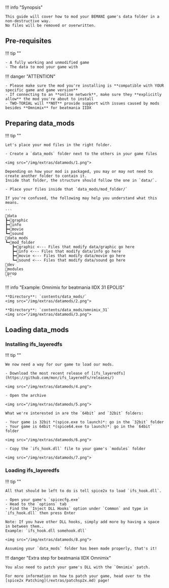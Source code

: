 !!! info "Synopsis"

	This guide will cover how to mod your BEMANI game's data folder in a non-destructive way.  
	No files will be removed or overwritten.

## Pre-requisites

!!! tip ""

	- A fully working and unmodified game
	- The data to mod your game with

!!! danger "ATTENTION"

	- Please make sure the mod you're installing is **compatible with YOUR specific game and game version**
	- If connecting to an **online network**, make sure they **explicitly allow** the mod you're about to install
	- TWO-TORIAL will **NOT** provide support with issues caused by mods besides **Omnimix** for beatmania IIDX

## Preparing data_mods

!!! tip ""

	Let's place your mod files in the right folder.

	- Create a `data_mods` folder next to the others in your game files

	<img src="/img/extras/datamods/1.png">

	Depending on how your mod is packaged, you may or may not need to create another folder to contain it.  
	Inside that folder, the structure should follow the one in `data/`.

	- Place your files inside that `data_mods/mod_folder/`

	If you're confused, the following may help you understand what this means.

	```
	📂data
    ┣━📂graphic
	┣━📂info
	┣━📂movie
	┗━📂sound
	📂data_mods 
    ┗━📂mod_folder
	   ┣━📂graphic <--- Files that modify data/graphic go here
	   ┣━📂info <--- Files that modify data/info go here
	   ┣━📂movie <--- Files that modify data/movie go here
	   ┗━📂sound <--- Files that modify data/sound go here
	📂dev
	📂modules
	📂prop
	```

!!! info "Example: Omnimix for beatmania IIDX 31 EPOLIS"

	**Directory**: `contents/data_mods/`
	<img src="/img/extras/datamods/2.png">
	
	**Directory**: `contents/data_mods/omnimix_31`
	<img src="/img/extras/datamods/3.png">

## Loading data_mods

### Installing ifs_layeredfs

!!! tip ""

	We now need a way for our game to load our mods.

	- Download the most recent release of [ifs_layeredfs](https://github.com/mon/ifs_layeredfs/releases/)

	<img src="/img/extras/datamods/4.png">

	- Open the archive

	<img src="/img/extras/datamods/5.png">

	What we're interested in are the `64bit` and `32bit` folders:
	
	- Your game is 32bit *(spice.exe to launch)*: go in the `32bit` folder
	- Your game is 64bit *(spice64.exe to launch)*: go in the `64bit` folder

	<img src="/img/extras/datamods/6.png">

	- Copy the `ifs_hook.dll` file to your game's `modules` folder

	<img src="/img/extras/datamods/7.png">

### Loading ifs_layeredfs

!!! tip ""

	All that should be left to do is tell spice2x to load `ifs_hook.dll`.

	- Open your game's `spicecfg.exe`
	- Head to the `options` tab
	- Find the `Inject DLL Hooks` option under `Common` and type in `ifs_hook.dll` then press Enter

	Note: If you have other DLL hooks, simply add more by having a space in between them..  
	Example: `ifs_hook.dll somehook.dll`

	<img src="/img/extras/datamods/8.png">

	Assuming your `data_mods` folder has been made properly, that's it!

!!! danger "Extra step for beatmania IIDX Omnimix"

	You also need to patch your game's DLL with the `Omnimix` patch.
	
	For more information on how to patch your game, head over to the [spice2x Patching](/extras/patchsp2x.md) page!